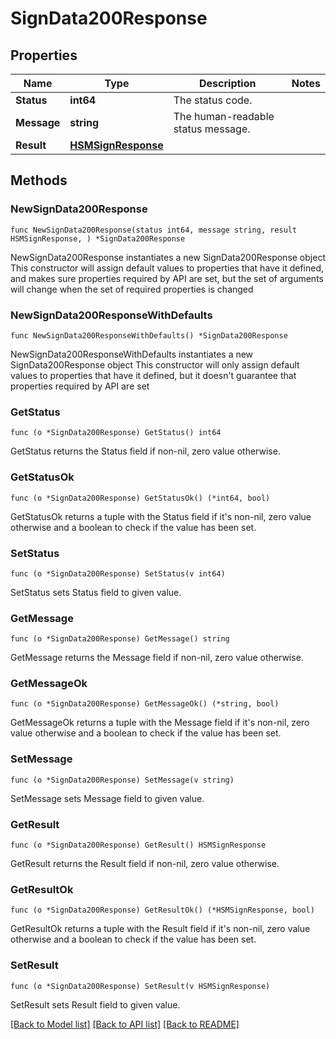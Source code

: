 # SignData200Response

## Properties

Name | Type | Description | Notes
------------ | ------------- | ------------- | -------------
**Status** | **int64** | The status code. | 
**Message** | **string** | The human-readable status message. | 
**Result** | [**HSMSignResponse**](HSMSignResponse.md) |  | 

## Methods

### NewSignData200Response

`func NewSignData200Response(status int64, message string, result HSMSignResponse, ) *SignData200Response`

NewSignData200Response instantiates a new SignData200Response object
This constructor will assign default values to properties that have it defined,
and makes sure properties required by API are set, but the set of arguments
will change when the set of required properties is changed

### NewSignData200ResponseWithDefaults

`func NewSignData200ResponseWithDefaults() *SignData200Response`

NewSignData200ResponseWithDefaults instantiates a new SignData200Response object
This constructor will only assign default values to properties that have it defined,
but it doesn't guarantee that properties required by API are set

### GetStatus

`func (o *SignData200Response) GetStatus() int64`

GetStatus returns the Status field if non-nil, zero value otherwise.

### GetStatusOk

`func (o *SignData200Response) GetStatusOk() (*int64, bool)`

GetStatusOk returns a tuple with the Status field if it's non-nil, zero value otherwise
and a boolean to check if the value has been set.

### SetStatus

`func (o *SignData200Response) SetStatus(v int64)`

SetStatus sets Status field to given value.


### GetMessage

`func (o *SignData200Response) GetMessage() string`

GetMessage returns the Message field if non-nil, zero value otherwise.

### GetMessageOk

`func (o *SignData200Response) GetMessageOk() (*string, bool)`

GetMessageOk returns a tuple with the Message field if it's non-nil, zero value otherwise
and a boolean to check if the value has been set.

### SetMessage

`func (o *SignData200Response) SetMessage(v string)`

SetMessage sets Message field to given value.


### GetResult

`func (o *SignData200Response) GetResult() HSMSignResponse`

GetResult returns the Result field if non-nil, zero value otherwise.

### GetResultOk

`func (o *SignData200Response) GetResultOk() (*HSMSignResponse, bool)`

GetResultOk returns a tuple with the Result field if it's non-nil, zero value otherwise
and a boolean to check if the value has been set.

### SetResult

`func (o *SignData200Response) SetResult(v HSMSignResponse)`

SetResult sets Result field to given value.



[[Back to Model list]](../README.md#documentation-for-models) [[Back to API list]](../README.md#documentation-for-api-endpoints) [[Back to README]](../README.md)


